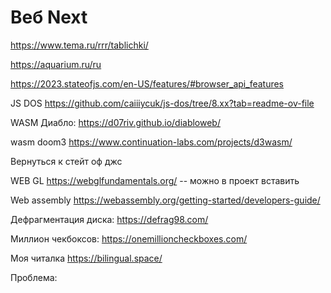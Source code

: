 # Веб Next

https://www.tema.ru/rrr/tablichki/

https://aquarium.ru/ru


https://2023.stateofjs.com/en-US/features/#browser_api_features

JS DOS
https://github.com/caiiiycuk/js-dos/tree/8.xx?tab=readme-ov-file

WASM Диабло:
https://d07riv.github.io/diabloweb/

wasm doom3
https://www.continuation-labs.com/projects/d3wasm/

Вернуться к стейт оф джс

WEB GL https://webglfundamentals.org/ -- можно в проект вставить

Web assembly https://webassembly.org/getting-started/developers-guide/

Дефрагментация диска:
https://defrag98.com/

Миллион чекбоксов:
https://onemillioncheckboxes.com/

Моя читалка
https://bilingual.space/

Проблема:
